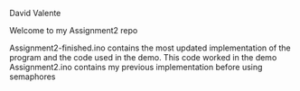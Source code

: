 David Valente

Welcome to my Assignment2 repo

Assignment2-finished.ino contains the most updated implementation of the program and the code used in the demo. This code worked in the demo
Assignment2.ino contains my previous implementation before using semaphores
